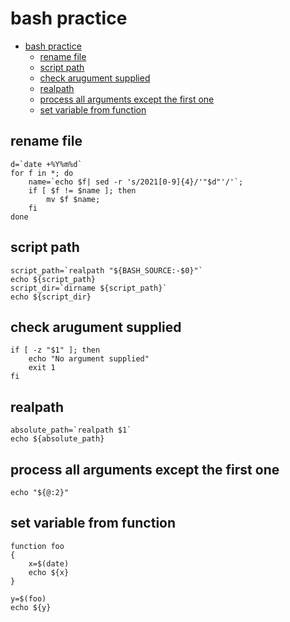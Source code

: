 # bash practice

- [bash practice](#bash-practice)
  - [rename file](#rename-file)
  - [script path](#script-path)
  - [check arugument supplied](#check-arugument-supplied)
  - [realpath](#realpath)
  - [process all arguments except the first one](#process-all-arguments-except-the-first-one)
  - [set variable from function](#set-variable-from-function)

## rename file

    d=`date +%Y%m%d`
    for f in *; do
        name=`echo $f| sed -r 's/2021[0-9]{4}/'"$d"'/'`;
        if [ $f != $name ]; then
            mv $f $name;
        fi
    done

## script path

    script_path=`realpath "${BASH_SOURCE:-$0}"`
    echo ${script_path}
    script_dir=`dirname ${script_path}`
    echo ${script_dir}

## check arugument supplied

    if [ -z "$1" ]; then
        echo "No argument supplied"
        exit 1
    fi

## realpath

    absolute_path=`realpath $1`
    echo ${absolute_path}

## process all arguments except the first one

    echo "${@:2}"

## set variable from function

    function foo
    {
        x=$(date)
        echo ${x}
    }

    y=$(foo)
    echo ${y}
